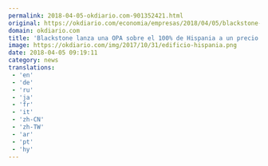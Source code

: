```yaml
---
permalink: 2018-04-05-okdiario.com-901352421.html
original: https://okdiario.com/economia/empresas/2018/04/05/blackstone-lanza-opa-sobre-100-hispania-precio-1745-euros-accion-2070316
domain: okdiario.com
title: 'Blackstone lanza una OPA sobre el 100% de Hispania a un precio de 17,45 euros por acción'
image: https://okdiario.com/img/2017/10/31/edificio-hispania.png
date: 2018-04-05 09:19:11
category: news
translations: 
 - 'en'
 - 'de'
 - 'ru'
 - 'ja'
 - 'fr'
 - 'it'
 - 'zh-CN'
 - 'zh-TW'
 - 'ar'
 - 'pt'
 - 'hy'
---
```


